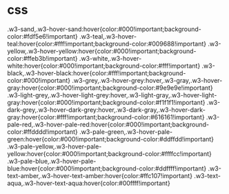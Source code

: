# css
.w3-sand,.w3-hover-sand:hover{color:#000!important;background-color:#fdf5e6!important}
.w3-teal,.w3-hover-teal:hover{color:#fff!important;background-color:#009688!important}
.w3-yellow,.w3-hover-yellow:hover{color:#000!important;background-color:#ffeb3b!important}
.w3-white,.w3-hover-white:hover{color:#000!important;background-color:#fff!important}
.w3-black,.w3-hover-black:hover{color:#fff!important;background-color:#000!important}
.w3-grey,.w3-hover-grey:hover,.w3-gray,.w3-hover-gray:hover{color:#000!important;background-color:#9e9e9e!important}
.w3-light-grey,.w3-hover-light-grey:hover,.w3-light-gray,.w3-hover-light-gray:hover{color:#000!important;background-color:#f1f1f1!important}
.w3-dark-grey,.w3-hover-dark-grey:hover,.w3-dark-gray,.w3-hover-dark-gray:hover{color:#fff!important;background-color:#616161!important}
.w3-pale-red,.w3-hover-pale-red:hover{color:#000!important;background-color:#ffdddd!important}
.w3-pale-green,.w3-hover-pale-green:hover{color:#000!important;background-color:#ddffdd!important}
.w3-pale-yellow,.w3-hover-pale-yellow:hover{color:#000!important;background-color:#ffffcc!important}
.w3-pale-blue,.w3-hover-pale-blue:hover{color:#000!important;background-color:#ddffff!important}
.w3-text-amber,.w3-hover-text-amber:hover{color:#ffc107!important}
.w3-text-aqua,.w3-hover-text-aqua:hover{color:#00ffff!important}
